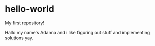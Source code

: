# hello-world
My first repository!

Hallo my name's Adanna and i like figuring out stuff and implementing solutions yay.
